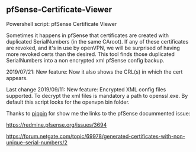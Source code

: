## pfSense-Certificate-Viewer
Powershell script: pfSense Certificate Viewer

Sometimes it happens in pfSense that certificates are created with
duplicated SerialNumbers (in the same CAroot). If any of these certificates
are revoked, and it's in use by openVPN, we will be surprised of having more
revoked certs than the desired. This tool finds those duplicated SerialNumbers
into a non encrypted xml pfSense config backup.

2019/07/21: New feature: Now it also shows the CRL(s) in which the cert appears.

Last change 2019/09/11: New feature: Encrypted XML config files supported. To decrypt the xml files is mandatory a path to openssl.exe. By default this script looks for the openvpn bin folder.

Thanks to [pippin](https://forum.netgate.com/user/pippin) for show me the links to the pfSense docummented issue:

https://redmine.pfsense.org/issues/3694

https://forum.netgate.com/topic/69978/generated-certificates-with-non-unique-serial-numbers/2
